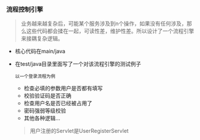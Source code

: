 ### 流程控制引擎

> 业务越来越复杂后，可能某个服务涉及到n个操作，如果没有任何涉及，那么这些代码都会揉在一起，可读性差，维护性差。所以设计了一个流程引擎来接耦复杂逻辑。

* 核心代码在main/java

* 在test/java目录里面写了一个对该流程引擎的测试例子
    
    `以一个登录流程为例`
    
    * 检查必填的参数用户是否都有填写
    * 校验验证码是否正确
    * 检查用户名是否已经被占用了
    * 密码强弱等级校验
    * 其他各种逻辑...

    > 用户注册的Servlet是UserRegisterServlet